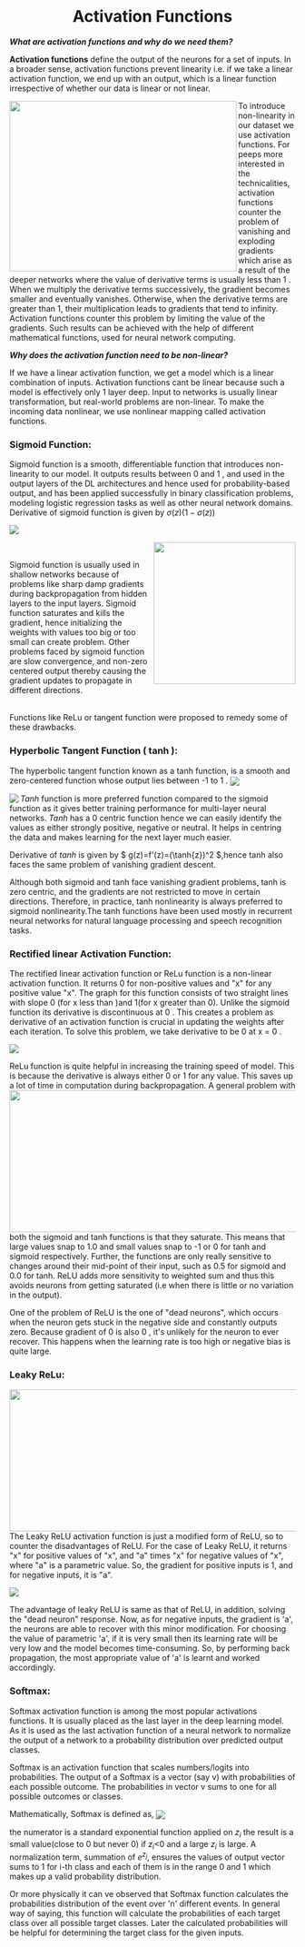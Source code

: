 ```
```
<h1 style="text-align: center;">Activation Functions</h1>

<b><i>What are activation functions and why do we need them?</i></b>

<p><b>Activation functions</b> define the output of the neurons for a set of inputs. In a broader sense, activation functions prevent linearity i.e. if we take a linear activation function, we end up with an output, which is a linear function irrespective of whether our data is linear or not linear.</p>
<p><img src="{{ site.url }}{{ site.baseurl }}/blog-post/img/Activation Functions/blog1.jpg" width="400" height="300" align="left">To introduce non-linearity in our dataset we use activation functions. For peeps more interested in the technicalities, activation functions counter the problem of vanishing and exploding gradients which arise as a result of the deeper networks where the value of derivative terms is usually less than 1 . When we multiply the derivative terms successively, the gradient becomes smaller and eventually vanishes. Otherwise, when the derivative terms are greater than 1, their multiplication leads to gradients that tend to infinity. Activation functions counter this problem by limiting the value of the gradients. Such results can be achieved with the help of different mathematical functions, used for neural network computing.</p> 

<b><i>Why does the activation function need to be non-linear? </i></b>

<p>If we have a linear activation function, we get a model which is a linear combination of inputs. Activation functions cant be linear because such a model is effectively only 1 layer deep. Input to networks is usually linear transformation, but real-world problems are non-linear. To make the incoming data nonlinear, we use nonlinear mapping called activation functions.</p> 

<h3>Sigmoid Function:</h3>

Sigmoid function is a smooth, differentiable function that introduces non-linearity to our model.
It outputs results between 0 and 1 , and used in the output layers of the DL architectures and hence used for probability-based output, and has been applied successfully in binary classification problems, modeling logistic regression tasks as well as other neural network domains. Derivative of sigmoid function is given by $\sigma(z)(1-\sigma(z))$

<img src="{{ site.url }}{{ site.baseurl }}/blog-post/img/Activation Functions/Formula1.png" align="center">
<p>
<img src="{{ site.url }}{{ site.baseurl }}/blog-post/img/Activation Functions/blog2.webp" widht="300" height="250" align="right"><br>

Sigmoid function is usually used in shallow networks because of problems like sharp damp gradients during backpropagation from hidden layers to the input layers. Sigmoid function saturates and kills the gradient, hence initializing the weights with values too big or too small can create problem. Other problems faced by sigmoid function are slow convergence, and non-zero centered output thereby causing the gradient updates to propagate in different directions.</p>
<br>
Functions like ReLu or tangent function were proposed to remedy some of these drawbacks.

<h3>Hyperbolic Tangent Function ( tanh ):</h3>

The hyperbolic tangent function known as a tanh function, is a smooth and zero-centered function whose output lies between -1 to 1 .
<img src="{{ site.url }}{{ site.baseurl }}/blog-post/img/Activation Functions/Formula2.png" align="center">
<p><img src="{{ site.url }}{{ site.baseurl }}/blog-post/img/Activation Functions/blog3.png" align="left">  

$Tanh$ function is more preferred function compared to the sigmoid function as it gives better training performance for multi-layer neural networks. $Tanh$ has a 0 centric function hence we can easily identify the values as either strongly positive, negative or neutral. It helps in centring the data and makes learning for the next layer much easier.</p> 

Derivative of $tanh$ is given by $ g(z)=f'(z)=(\tanh{z})^2 $,hence tanh also faces the same problem of vanishing gradient descent.
<p>Although both sigmoid and tanh face vanishing gradient problems, tanh is zero centric, and the gradients are not restricted to move in certain directions. Therefore, in practice, tanh nonlinearity is always preferred to sigmoid nonlinearity.The tanh functions have been used mostly in recurrent neural networks for natural language processing and speech recognition tasks.</p> 

<h3>Rectified linear Activation Function:</h3>

<p>The rectified linear activation function or ReLu function is a non-linear activation function. It returns 0 for non-positive values and "x" for any positive value "x". The graph for this function consists of two straight lines with slope 0 (for x less than )and 1(for x greater than 0). Unlike the sigmoid function its derivative is discontinuous at 0 . This creates a problem as derivative of an activation function is crucial in updating the weights after each iteration. To solve this problem, we take derivative to be 0 at x = 0 .</p>

<img src="{{ site.url }}{{ site.baseurl }}/blog-post/img/Activation Functions/Formula3.png" align="center">

ReLu function is quite helpful in increasing the training speed of model. This is because the derivative is always either 0 or 1 for any value.  This saves up a lot of time in computation during backpropagation. <img src="{{ site.url }}{{ site.baseurl }}/blog-post/img/Activation Functions/blog4.png" align="right" width="550" height="250">A general problem with both the sigmoid and tanh functions is that they saturate. This means that large values snap to 1.0 and small values snap to -1 or 0 for tanh and sigmoid respectively. Further, the functions are only really sensitive to changes around their mid-point of their input, such as 0.5 for sigmoid and 0.0 for tanh. ReLU adds more sensitivity to weighted sum and thus this avoids neurons from getting saturated (i.e when there is little or no variation in the output). 
 
One of the problem of ReLU is  the one of "dead neurons", which occurs when the neuron gets stuck in the negative side and constantly outputs zero. Because gradient of 0 is also 0 , it's unlikely for the neuron to ever recover. This happens when the learning rate is too high or negative bias is quite large. 

<h3>Leaky ReLu: </h3>

<p><img src="{{ site.url }}{{ site.baseurl }}/blog-post/img/Activation Functions/blog5.png" align="left" width="550" height="250">The Leaky ReLU activation function is just a modified form of ReLU, so to counter the disadvantages of ReLU. For the case of Leaky ReLU, it returns "x" for positive values of "x", and "a" times "x" for negative values of "x", where "a" is a parametric value. So, the gradient for positive inputs is 1, and for negative inputs, it is "a".</p> 

<img src="{{ site.url }}{{ site.baseurl }}/blog-post/img/Activation Functions/Formula4.png" align="center">
    
<p>The advantage of leaky ReLU is same as that of ReLU, in addition, solving the "dead neuron" response. Now, as for negative inputs, the gradient is 'a', the neurons are able to recover with this minor modification. For choosing the value of parametric 'a', if it is very small then its learning rate will be very low and the model becomes time-consuming. So, by performing back propagation, the most appropriate value of 'a' is learnt and worked accordingly. </p>

<h3>Softmax:</h3>
<p>Softmax activation function is among the most popular activations functions. It is usually placed as the last layer in the deep learning model. As it is used as the last activation function of a neural network to normalize the output of a network to a probability distribution over predicted output classes.<p> 

<p>Softmax is an activation function that scales numbers/logits into probabilities. The output of a Softmax is a vector (say v) with probabilities of each possible outcome. The probabilities in vector v sums to one for all possible outcomes or classes.</p> 

<p>Mathematically, Softmax is defined as, 

<img src="{{ site.url }}{{ site.baseurl }}/blog-post/img/Activation Functions/Formula5.png" align="center">

the numerator is a standard exponential function applied on $z_i$ the result is a small value(close to 0 but never 0) if $z_i$<0 and a large $z_i$ is large. A normalization term, summation of $e^{z_j}$, ensures the values of output vector sums to 1 for i-th class and each of them is in the range 0 and 1 which makes up a valid probability distribution.</p>

<p>Or more physically it can ve observed that Softmax function calculates the probabilities distribution of the event over 'n' different events. In general way of saying, this function will calculate the probabilities of each target class over all possible target classes. Later the calculated probabilities will be helpful for determining the target class for the given inputs.</p>  


